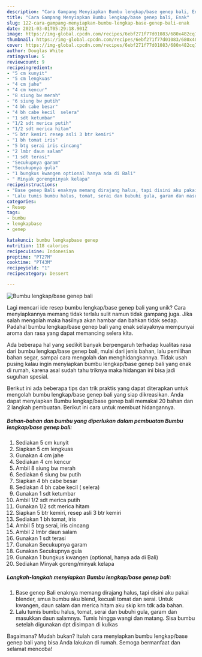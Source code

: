 ```yaml
---
description: "Cara Gampang Menyiapkan Bumbu lengkap/base genep bali, Enak"
title: "Cara Gampang Menyiapkan Bumbu lengkap/base genep bali, Enak"
slug: 122-cara-gampang-menyiapkan-bumbu-lengkap-base-genep-bali-enak
date: 2021-03-01T05:29:18.901Z
image: https://img-global.cpcdn.com/recipes/6ebf271f77d01083/680x482cq70/bumbu-lengkapbase-genep-bali-foto-resep-utama.jpg
thumbnail: https://img-global.cpcdn.com/recipes/6ebf271f77d01083/680x482cq70/bumbu-lengkapbase-genep-bali-foto-resep-utama.jpg
cover: https://img-global.cpcdn.com/recipes/6ebf271f77d01083/680x482cq70/bumbu-lengkapbase-genep-bali-foto-resep-utama.jpg
author: Douglas White
ratingvalue: 5
reviewcount: 9
recipeingredient:
- "5 cm kunyit"
- "5 cm lengkuas"
- "4 cm jahe"
- "4 cm kencur"
- "8 siung bw merah"
- "6 siung bw putih"
- "4 bh cabe besar"
- "4 bh cabe kecil  selera"
- "1 sdt ketumbar"
- "1/2 sdt merica putih"
- "1/2 sdt merica hitam"
- "5 btr kemiri resep asli 3 btr kemiri"
- "1 bh tomat iris"
- "5 btg serai iris cincang"
- "2 lmbr daun salam"
- "1 sdt terasi"
- "Secukupnya garam"
- "Secukupnya gula"
- "1 bungkus kwangen optional hanya ada di Bali"
- " Minyak gorengminyak kelapa"
recipeinstructions:
- "Base genep Bali enaknya memang dirajang halus, tapi disini aku pakai blender, smua bumbu aku blend, kecuali tomat dan serai. Untuk kwangen, daun salam dan merica hitam aku skip krn tdk ada bahan."
- "Lalu tumis bumbu halus, tomat, serai dan bubuhi gula, garam dan masukkan daun salamnya. Tumis hingga wangi dan matang. Sisa bumbu setelah digunakan dpt disimpan di kulkas"
categories:
- Resep
tags:
- bumbu
- lengkapbase
- genep

katakunci: bumbu lengkapbase genep 
nutrition: 118 calories
recipecuisine: Indonesian
preptime: "PT27M"
cooktime: "PT43M"
recipeyield: "1"
recipecategory: Dessert

---
```



![Bumbu lengkap/base genep bali](https://img-global.cpcdn.com/recipes/6ebf271f77d01083/680x482cq70/bumbu-lengkapbase-genep-bali-foto-resep-utama.jpg)

Lagi mencari ide resep bumbu lengkap/base genep bali yang unik? Cara menyiapkannya memang tidak terlalu sulit namun tidak gampang juga. Jika salah mengolah maka hasilnya akan hambar dan bahkan tidak sedap. Padahal bumbu lengkap/base genep bali yang enak selayaknya mempunyai aroma dan rasa yang dapat memancing selera kita.

Ada beberapa hal yang sedikit banyak berpengaruh terhadap kualitas rasa dari bumbu lengkap/base genep bali, mulai dari jenis bahan, lalu pemilihan bahan segar, sampai cara mengolah dan menghidangkannya. Tidak usah pusing kalau ingin menyiapkan bumbu lengkap/base genep bali yang enak di rumah, karena asal sudah tahu triknya maka hidangan ini bisa jadi suguhan spesial.




Berikut ini ada beberapa tips dan trik praktis yang dapat diterapkan untuk mengolah bumbu lengkap/base genep bali yang siap dikreasikan. Anda dapat menyiapkan Bumbu lengkap/base genep bali memakai 20 bahan dan 2 langkah pembuatan. Berikut ini cara untuk membuat hidangannya.

<!--inarticleads1-->

##### Bahan-bahan dan bumbu yang diperlukan dalam pembuatan Bumbu lengkap/base genep bali:

1. Sediakan 5 cm kunyit
1. Siapkan 5 cm lengkuas
1. Gunakan 4 cm jahe
1. Sediakan 4 cm kencur
1. Ambil 8 siung bw merah
1. Sediakan 6 siung bw putih
1. Siapkan 4 bh cabe besar
1. Sediakan 4 bh cabe kecil ( selera)
1. Gunakan 1 sdt ketumbar
1. Ambil 1/2 sdt merica putih
1. Gunakan 1/2 sdt merica hitam
1. Siapkan 5 btr kemiri, resep asli 3 btr kemiri
1. Sediakan 1 bh tomat, iris
1. Ambil 5 btg serai, iris cincang
1. Ambil 2 lmbr daun salam
1. Gunakan 1 sdt terasi
1. Gunakan Secukupnya garam
1. Gunakan Secukupnya gula
1. Gunakan 1 bungkus kwangen (optional, hanya ada di Bali)
1. Sediakan  Minyak goreng/minyak kelapa




<!--inarticleads2-->

##### Langkah-langkah menyiapkan Bumbu lengkap/base genep bali:

1. Base genep Bali enaknya memang dirajang halus, tapi disini aku pakai blender, smua bumbu aku blend, kecuali tomat dan serai. Untuk kwangen, daun salam dan merica hitam aku skip krn tdk ada bahan.
1. Lalu tumis bumbu halus, tomat, serai dan bubuhi gula, garam dan masukkan daun salamnya. Tumis hingga wangi dan matang. Sisa bumbu setelah digunakan dpt disimpan di kulkas




Bagaimana? Mudah bukan? Itulah cara menyiapkan bumbu lengkap/base genep bali yang bisa Anda lakukan di rumah. Semoga bermanfaat dan selamat mencoba!
